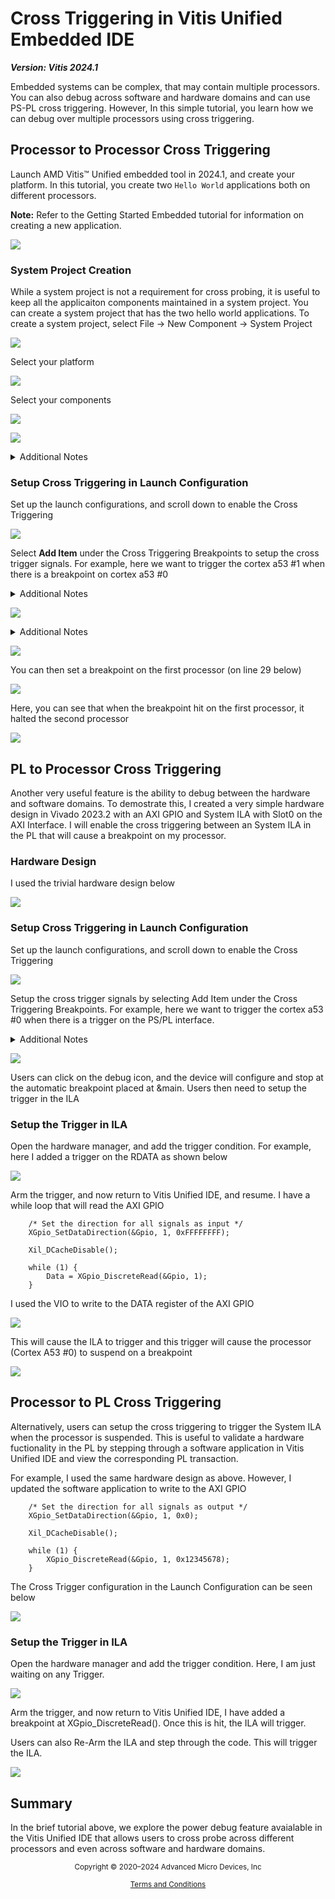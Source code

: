 ﻿# Cross Triggering in Vitis Unified Embedded IDE

***Version: Vitis 2024.1***

Embedded systems can be complex, that may contain multiple processors. You can also debug across software and hardware domains and can use PS-PL cross triggering. However, In this simple tutorial, you learn how we can debug over multiple processors using cross triggering.

## Processor to Processor Cross Triggering

Launch AMD Vitis™ Unified embedded tool in 2024.1, and create your platform. In this tutorial, you create two `Hello World` applications both on different processors.

**Note:** Refer to the Getting Started Embedded tutorial for information on creating a new application.

![](./images/applications.PNG)

### System Project Creation

While a system project is not a requirement for cross probing, it is useful to keep all the applicaiton components maintained in a system project. You can create a system project that has the two hello world applications. To create a system project, select File -> New Component -> System Project

![](./images/system_project.PNG)

Select your platform

![](./images/select_platform.PNG)

Select your components

![](./images/add_components.PNG)

![](./images/all_components.PNG)

<details>
  <summary>Additional Notes</summary>

You should place both applications into different sections in the DDR via the linker script or in different memories to avoid overlapping.
</details>

### Setup Cross Triggering in Launch Configuration

Set up the launch configurations, and scroll down to enable the Cross Triggering

![](./images/enable_cross_trigger.PNG)

Select **Add Item** under the Cross Triggering Breakpoints to setup the cross trigger signals.  For example, here we want to trigger the cortex a53 #1 when there is a breakpoint on cortex a53 #0
<details>
  <summary>Additional Notes</summary>

Refer to [UG1400](https://docs.amd.com/r/en-US/ug1400-vitis-embedded/Cross-Triggering-in-Zynq-Devices) for more information on the cross triggering signals
</details>

![](./images/cross_trigger_setup.PNG)

<details>
  <summary>Additional Notes</summary>

The hello world print in a while loop for demo purposes is available here
</details>

![](./images/run_a53_1.PNG)

You can then set a breakpoint on the first processor (on line 29 below)

![](./images/add_breakpoint.PNG)

Here, you can see that when the breakpoint hit on the first processor, it halted the second processor

![](./images/breakpoint_hit.PNG)

## PL to Processor Cross Triggering

Another very useful feature is the ability to debug between the hardware and software domains. To demostrate this, I created a very simple hardware design in Vivado 2023.2 with an AXI GPIO and System ILA with Slot0 on the AXI Interface. I will enable the cross triggering between an System ILA in the PL that will cause a breakpoint on my processor.

### Hardware Design

I used the trivial hardware design below

![](./images/hardware_design.PNG)

### Setup Cross Triggering in Launch Configuration

Set up the launch configurations, and scroll down to enable the Cross Triggering

![](./images/enable_cross_trigger_ps_pl.PNG)

Setup the cross trigger signals by selecting Add Item under the Cross Triggering Breakpoints.  For example, here we want to trigger the cortex a53 #0 when there is a trigger on the PS/PL interface.
<details>
  <summary>Additional Notes</summary>

Users should refer to [UG1400](https://docs.amd.com/r/en-US/ug1400-vitis-embedded/Cross-Triggering-in-Zynq-Devices) For more information on the cross triggering signals
</details>

![](./images/cross_trigger_setup_ps_pl.PNG)

Users can click on the debug icon, and the device will configure and stop at the automatic breakpoint placed at &main. Users then need to setup the trigger in the ILA

### Setup the Trigger in ILA 

Open the hardware manager, and add the trigger condition. For example, here I added a trigger on the RDATA as shown below

![](./images/ila_trigger.PNG)

Arm the trigger, and now return to Vitis Unified IDE, and resume. I have a while loop that will read the AXI GPIO

```
	/* Set the direction for all signals as input */
	XGpio_SetDataDirection(&Gpio, 1, 0xFFFFFFFF);
	
	Xil_DCacheDisable();

	while (1) {
		Data = XGpio_DiscreteRead(&Gpio, 1);
	}
```

I used the VIO to write to the DATA register of the AXI GPIO

![](./images/vio_update.PNG)

This will cause the ILA to trigger and this trigger will cause the processor (Cortex A53 #0) to suspend on a breakpoint

![](./images/read_breakpoint.PNG)

## Processor to PL Cross Triggering

Alternatively, users can setup the cross triggering to trigger the System ILA when the processor is suspended. This is useful to validate a hardware fuctionality in the PL by stepping through a software application in Vitis Unified IDE and view the corresponding PL transaction.

For example, I used the same hardware design as above. However, I updated the software application to write to the AXI GPIO

```
	/* Set the direction for all signals as output */
	XGpio_SetDataDirection(&Gpio, 1, 0x0);
	
	Xil_DCacheDisable();

	while (1) {
		XGpio_DiscreteRead(&Gpio, 1, 0x12345678);
	}
```

The Cross Trigger configuration in the Launch Configuration can be seen below

![](./images/cross_trigger_setup_pl_ps.PNG)

### Setup the Trigger in ILA 

Open the hardware manager and add the trigger condition. Here, I am just waiting on any Trigger. 

![](./images/ila_trigger_ps_pl.PNG)

Arm the trigger, and now return to Vitis Unified IDE, I have added a breakpoint at XGpio_DiscreteRead(). Once this is hit, the ILA will trigger.

Users can also Re-Arm the ILA and step through the code. This will trigger the ILA. 

![](./images/write_ila.PNG)

## Summary

In the brief tutorial above, we explore the power debug feature avaialable in the Vitis Unified IDE that allows users to cross probe across different processors and even across software and hardware domains.


<p class="sphinxhide" align="center"><sub>Copyright © 2020–2024 Advanced Micro Devices, Inc</sub></p>

<p class="sphinxhide" align="center"><sup><a href="https://www.amd.com/en/corporate/copyright">Terms and Conditions</a></sup></p>




